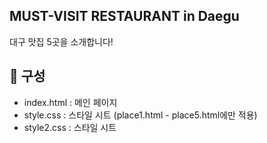 ## MUST-VISIT RESTAURANT in Daegu
대구 맛집 5곳을 소개합니다!

## 📁 구성
- index.html : 메인 페이지
- style.css : 스타일 시트 (place1.html - place5.html에만 적용)
- style2.css : 스타일 시트
